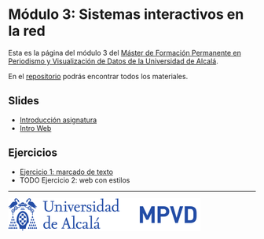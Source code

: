 

# Módulo 3: Sistemas interactivos en la red

Esta es la página del módulo 3 del [Máster de Formación
Permanente en Periodismo y Visualización de Datos de la Universidad de
Alcalá](https://mpvd.es).

En el [repositorio](https://github.com/mpvdes/uah2223-sistemas-interactivos-red) podrás encontrar todos los materiales.


## Slides

-   [Introducción asignatura](https://mpvdes.github.io/uah2223-sistemas-interactivos-red/sesiones/00-intro/00-intro.html)
-   [Intro Web](https://mpvdes.github.io/uah2223-sistemas-interactivos-red/sesiones/01-slides-m4/01-slides-m4.html)


## Ejercicios

-   [Ejercicio 1: marcado de texto](practicas/e1-marcado.md)
-   TODO Ejercicio 2: web con estilos

---

![img](./img/logo.svg)


